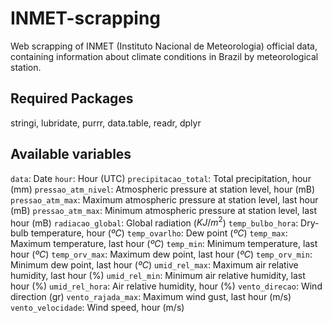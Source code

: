 # INMET-scrapping
Web scrapping of INMET (Instituto Nacional de Meteorologia) official data, containing information about climate conditions in Brazil by meteorological station. 

## Required Packages
stringi, lubridate, purrr, data.table, readr, dplyr

## Available variables

`data`: Date
`hour`: Hour (UTC)
`precipitacao_total`: Total precipitation, hour (mm)
`pressao_atm_nivel`: Atmospheric pressure at station level, hour (mB)
`pressao_atm_max`: Maximum atmospheric pressure at station level, last hour (mB)
`pressao_atm_max`: Minimum atmospheric pressure at station level, last hour (mB)
`radiacao_global`: Global radiation ($KJ/m^2$)
`temp_bulbo_hora`: Dry-bulb temperature, hour ($ºC$)
`temp_ovarlho`: Dew point ($ºC$)
`temp_max`: Maximum temperature, last hour ($ºC$)
`temp_min`: Minimum temperature, last hour ($ºC$)
`temp_orv_max`: Maximum dew point, last hour ($ºC$)
`temp_orv_min`: Minimum dew point, last hour ($ºC$)
`umid_rel_max`: Maximum air relative humidity, last hour (%)
`umid_rel_min`: Minimum air relative humidity, last hour (%)
`umid_rel_hora`: Air relative humidity, hour (%)
`vento_direcao`: Wind direction (gr)
`vento_rajada_max`: Maximum wind gust, last hour (m/s)
`vento_velocidade`: Wind speed, hour (m/s) 